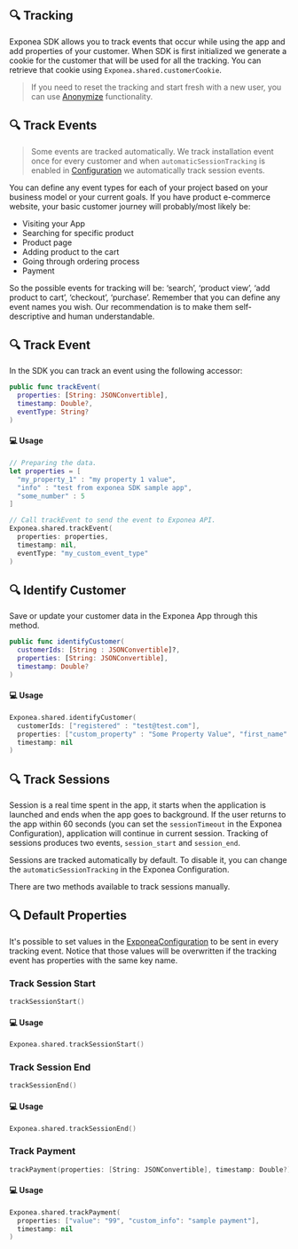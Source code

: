 ## 🔍 Tracking
Exponea SDK allows you to track events that occur while using the app and add properties of your customer. When SDK is first initialized we generate a cookie for the customer that will be used for all the tracking. You can retrieve that cookie using `Exponea.shared.customerCookie`.

> If you need to reset the tracking and start fresh with a new user, you can use [Anonymize](./ANONYMIZE.md) functionality.

## 🔍 Track Events

> Some events are tracked automatically. We track installation event once for every customer and when `automaticSessionTracking` is enabled in [Configuration](./CONFIG.md) we automatically track session events.

You can define any event types for each of your project based on your business model or your current goals. If you have product e-commerce website, your basic customer journey will probably/most likely be:

* Visiting your App
* Searching for specific product
* Product page
* Adding product to the cart
* Going through ordering process
* Payment

So the possible events for tracking will be: ‘search’, ‘product view’, ‘add product to cart’, ‘checkout’, ‘purchase’. Remember that you can define any event names you wish. Our recommendation is to make them self-descriptive and human understandable.

## 🔍 Track Event

In the SDK you can track an event using the following accessor:

``` swift
public func trackEvent(
  properties: [String: JSONConvertible],
  timestamp: Double?,
  eventType: String?
)
```

#### 💻 Usage

``` swift
// Preparing the data.
let properties = [
  "my_property_1" : "my property 1 value",
  "info" : "test from exponea SDK sample app",
  "some_number" : 5
]

// Call trackEvent to send the event to Exponea API.
Exponea.shared.trackEvent(
  properties: properties,
  timestamp: nil,
  eventType: "my_custom_event_type"
)
```
        
## 🔍 Identify Customer

Save or update your customer data in the Exponea App through this method.

``` swift
public func identifyCustomer(
  customerIds: [String : JSONConvertible]?,
  properties: [String: JSONConvertible],
  timestamp: Double?
)
```

#### 💻 Usage

``` swift
Exponea.shared.identifyCustomer(
  customerIds: ["registered" : "test@test.com"],
  properties: ["custom_property" : "Some Property Value", "first_name" : "test"],
  timestamp: nil
)
```


## 🔍 Track Sessions

Session is a real time spent in the app, it starts when the application is launched and ends when the app goes to background. If the user returns to the app within 60 seconds (you can set the `sessionTimeout` in the Exponea Configuration), application will continue in current session. Tracking of sessions produces two events, `session_start` and `session_end`.

Sessions are tracked automatically by default. To disable it, you can change the `automaticSessionTracking` in the Exponea Configuration.

There are two methods available to track sessions manually.

## 🔍 Default Properties

  It's possible to set values in the [ExponeaConfiguration](../Documentation/CONFIG.md) to be sent in every tracking event. Notice that those values will be overwritten if the tracking event has properties with the same key name.

### Track Session Start

``` swift
trackSessionStart()
```

#### 💻 Usage

``` swift
Exponea.shared.trackSessionStart()
```

### Track Session End

``` swift
trackSessionEnd()
```

#### 💻 Usage

``` swift
Exponea.shared.trackSessionEnd()
```

### Track Payment

``` swift
trackPayment(properties: [String: JSONConvertible], timestamp: Double?)
```

#### 💻 Usage

``` swift
Exponea.shared.trackPayment(
  properties: ["value": "99", "custom_info": "sample payment"],
  timestamp: nil
)
```
